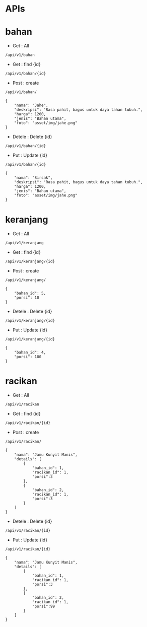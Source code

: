 # APIs
# bahan

- Get : All
```
/api/v1/bahan
```
- Get : find {id}
```
/api/v1/bahan/{id}
```
- Post : create
```
/api/v1/bahan/
```
```
{
    "nama": "Jahe",
    "deskripsi": "Rasa pahit, bagus untuk daya tahan tubuh.",
    "harga": 1200,
    "jenis": "Bahan utama",
    "foto": "asset/img/jahe.png"
}
```
- Detele : Delete {id}
```
/api/v1/bahan/{id}
```
- Put : Update {id}
```
/api/v1/bahan/{id}
```
```
{
    "nama": "Sirsak",
    "deskripsi": "Rasa pahit, bagus untuk daya tahan tubuh.",
    "harga": 1200,
    "jenis": "Bahan utama",
    "foto": "asset/img/jahe.png"
}
```
# keranjang

- Get : All
```
/api/v1/keranjang
```
- Get : find {id}
```
/api/v1/keranjang/{id}
```
- Post : create
```
/api/v1/keranjang/
```
```
{
    "bahan_id": 5,
    "porsi": 10
}

```
- Detele : Delete {id}
```
/api/v1/keranjang/{id}
```
- Put : Update {id}
```
/api/v1/keranjang/{id}
```
```
{
    "bahan_id": 4,
    "porsi": 100
}

```
# racikan

- Get : All
```
/api/v1/racikan
```
- Get : find {id}
```
/api/v1/racikan/{id}
```
- Post : create
```
/api/v1/racikan/
```
```
{
    "nama": "Jamu Kunyit Manis",
    "details": [
        {
            "bahan_id": 1,
            "racikan_id": 1,
            "porsi":3
        },
        {
            "bahan_id": 2,
            "racikan_id": 1,
            "porsi":3
        }
    ]
}

```
- Detele : Delete {id}
```
/api/v1/racikan/{id}
```
- Put : Update {id}
```
/api/v1/racikan/{id}
```
```
{
    "nama": "Jamu Kunyit Manis",
    "details": [
        {
            "bahan_id": 1,
            "racikan_id": 1,
            "porsi":3
        },
        {
            "bahan_id": 2,
            "racikan_id": 1,
            "porsi":99
        }
    ]
}
```
